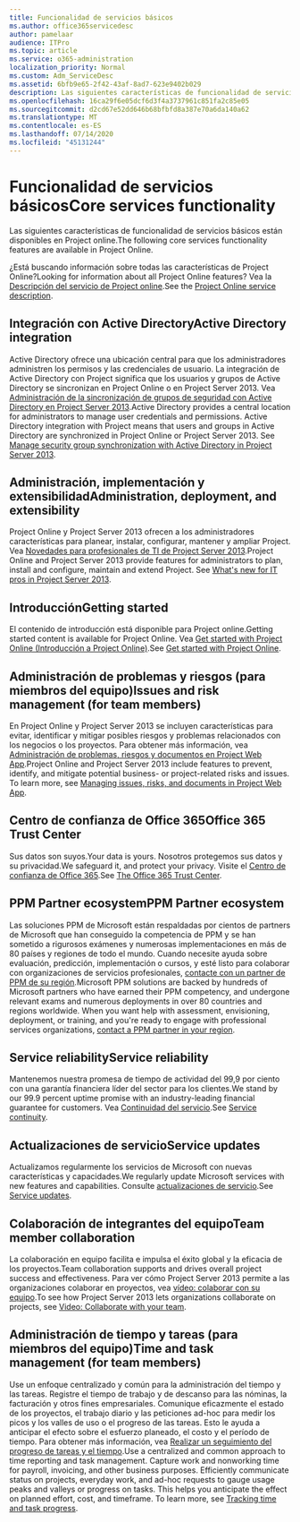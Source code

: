 ```yaml
---
title: Funcionalidad de servicios básicos
ms.author: office365servicedesc
author: pamelaar
audience: ITPro
ms.topic: article
ms.service: o365-administration
localization_priority: Normal
ms.custom: Adm_ServiceDesc
ms.assetid: 6bfb9e65-2f42-43af-8ad7-623e9402b029
description: Las siguientes características de funcionalidad de servicios básicos están disponibles en Project online.
ms.openlocfilehash: 16ca29f6e05dcf6d3f4a3737961c851fa2c85e05
ms.sourcegitcommit: d2cd67e52dd646b68bfbfd8a387e70a6da140a62
ms.translationtype: MT
ms.contentlocale: es-ES
ms.lasthandoff: 07/14/2020
ms.locfileid: "45131244"
---
```

# <a name="core-services-functionality"></a><span data-ttu-id="a1719-103">Funcionalidad de servicios básicos</span><span class="sxs-lookup"><span data-stu-id="a1719-103">Core services functionality</span></span>

<span data-ttu-id="a1719-104">Las siguientes características de funcionalidad de servicios básicos están disponibles en Project online.</span><span class="sxs-lookup"><span data-stu-id="a1719-104">The following core services functionality features are available in Project Online.</span></span>
  
<span data-ttu-id="a1719-105">¿Está buscando información sobre todas las características de Project Online?</span><span class="sxs-lookup"><span data-stu-id="a1719-105">Looking for information about all Project Online features?</span></span> <span data-ttu-id="a1719-106">Vea la [Descripción del servicio de Project online](project-online-service-description.md).</span><span class="sxs-lookup"><span data-stu-id="a1719-106">See the [Project Online service description](project-online-service-description.md).</span></span>
  
## <a name="active-directory-integration"></a><span data-ttu-id="a1719-107">Integración con Active Directory</span><span class="sxs-lookup"><span data-stu-id="a1719-107">Active Directory integration</span></span>

<span data-ttu-id="a1719-p102">Active Directory ofrece una ubicación central para que los administradores administren los permisos y las credenciales de usuario. La integración de Active Directory con Project significa que los usuarios y grupos de Active Directory se sincronizan en Project Online o en Project Server 2013. Vea [Administración de la sincronización de grupos de seguridad con Active Directory en Project Server 2013](https://go.microsoft.com/fwlink/p/?LinkId=402631).</span><span class="sxs-lookup"><span data-stu-id="a1719-p102">Active Directory provides a central location for administrators to manage user credentials and permissions. Active Directory integration with Project means that users and groups in Active Directory are synchronized in Project Online or Project Server 2013. See [Manage security group synchronization with Active Directory in Project Server 2013](https://go.microsoft.com/fwlink/p/?LinkId=402631).</span></span>
  
## <a name="administration-deployment-and-extensibility"></a><span data-ttu-id="a1719-111">Administración, implementación y extensibilidad</span><span class="sxs-lookup"><span data-stu-id="a1719-111">Administration, deployment, and extensibility</span></span>

<span data-ttu-id="a1719-p103">Project Online y Project Server 2013 ofrecen a los administradores características para planear, instalar, configurar, mantener y ampliar Project. Vea [Novedades para profesionales de TI de Project Server 2013](https://go.microsoft.com/fwlink/p/?LinkId=272017).</span><span class="sxs-lookup"><span data-stu-id="a1719-p103">Project Online and Project Server 2013 provide features for administrators to plan, install and configure, maintain and extend Project. See [What's new for IT pros in Project Server 2013](https://go.microsoft.com/fwlink/p/?LinkId=272017).</span></span>
  
## <a name="getting-started"></a><span data-ttu-id="a1719-114">Introducción</span><span class="sxs-lookup"><span data-stu-id="a1719-114">Getting started</span></span>

<span data-ttu-id="a1719-115">El contenido de introducción está disponible para Project online.</span><span class="sxs-lookup"><span data-stu-id="a1719-115">Getting started content is available for Project Online.</span></span> <span data-ttu-id="a1719-116">Vea [Get started with Project Online (Introducción a Project Online)](https://support.office.com/en-us/article/Get-started-with-Project-Online-E3E5F64F-ADA5-4F9D-A578-130B2D4E5F11?ui=en-US&amp;rs=en-US&amp;ad=US).</span><span class="sxs-lookup"><span data-stu-id="a1719-116">See [Get started with Project Online](https://support.office.com/en-us/article/Get-started-with-Project-Online-E3E5F64F-ADA5-4F9D-A578-130B2D4E5F11?ui=en-US&amp;rs=en-US&amp;ad=US).</span></span>
  
## <a name="issues-and-risk-management-for-team-members"></a><span data-ttu-id="a1719-117">Administración de problemas y riesgos (para miembros del equipo)</span><span class="sxs-lookup"><span data-stu-id="a1719-117">Issues and risk management (for team members)</span></span>

<span data-ttu-id="a1719-p105">En Project Online y Project Server 2013 se incluyen características para evitar, identificar y mitigar posibles riesgos y problemas relacionados con los negocios o los proyectos. Para obtener más información, vea [Administración de problemas, riesgos y documentos en Project Web App](https://go.microsoft.com/fwlink/?LinkId=402634).</span><span class="sxs-lookup"><span data-stu-id="a1719-p105">Project Online and Project Server 2013 include features to prevent, identify, and mitigate potential business- or project-related risks and issues. To learn more, see [Managing issues, risks, and documents in Project Web App](https://go.microsoft.com/fwlink/?LinkId=402634).</span></span>
  
## <a name="office-365-trust-center"></a><span data-ttu-id="a1719-120">Centro de confianza de Office 365</span><span class="sxs-lookup"><span data-stu-id="a1719-120">Office 365 Trust Center</span></span>

<span data-ttu-id="a1719-121">Sus datos son suyos.</span><span class="sxs-lookup"><span data-stu-id="a1719-121">Your data is yours.</span></span> <span data-ttu-id="a1719-122">Nosotros protegemos sus datos y su privacidad.</span><span class="sxs-lookup"><span data-stu-id="a1719-122">We safeguard it, and protect your privacy.</span></span> <span data-ttu-id="a1719-123">Visite el [Centro de confianza de Office 365](https://go.microsoft.com/fwlink/?LinkId=402637).</span><span class="sxs-lookup"><span data-stu-id="a1719-123">See [The Office 365 Trust Center](https://go.microsoft.com/fwlink/?LinkId=402637).</span></span>
  
## <a name="ppm-partner-ecosystem"></a><span data-ttu-id="a1719-124">PPM Partner ecosystem</span><span class="sxs-lookup"><span data-stu-id="a1719-124">PPM Partner ecosystem</span></span>

<span data-ttu-id="a1719-p107">Las soluciones PPM de Microsoft están respaldadas por cientos de partners de Microsoft que han conseguido la competencia de PPM y se han sometido a rigurosos exámenes y numerosas implementaciones en más de 80 países y regiones de todo el mundo. Cuando necesite ayuda sobre evaluación, predicción, implementación o cursos, y esté listo para colaborar con organizaciones de servicios profesionales, [contacte con un partner de PPM de su región](https://go.microsoft.com/fwlink/p/?LinkId=272646).</span><span class="sxs-lookup"><span data-stu-id="a1719-p107">Microsoft PPM solutions are backed by hundreds of Microsoft partners who have earned their PPM competency, and undergone relevant exams and numerous deployments in over 80 countries and regions worldwide. When you want help with assessment, envisioning, deployment, or training, and you're ready to engage with professional services organizations, [contact a PPM partner in your region](https://go.microsoft.com/fwlink/p/?LinkId=272646).</span></span>
  
## <a name="service-reliability"></a><span data-ttu-id="a1719-127">Service reliability</span><span class="sxs-lookup"><span data-stu-id="a1719-127">Service reliability</span></span>

<span data-ttu-id="a1719-128">Mantenemos nuestra promesa de tiempo de actividad del 99,9 por ciento con una garantía financiera líder del sector para los clientes.</span><span class="sxs-lookup"><span data-stu-id="a1719-128">We stand by our 99.9 percent uptime promise with an industry-leading financial guarantee for customers.</span></span> <span data-ttu-id="a1719-129">Vea [Continuidad del servicio](https://go.microsoft.com/fwlink/?LinkId=402653).</span><span class="sxs-lookup"><span data-stu-id="a1719-129">See [Service continuity](https://go.microsoft.com/fwlink/?LinkId=402653).</span></span>
  
## <a name="service-updates"></a><span data-ttu-id="a1719-130">Actualizaciones de servicio</span><span class="sxs-lookup"><span data-stu-id="a1719-130">Service updates</span></span>

<span data-ttu-id="a1719-131">Actualizamos regularmente los servicios de Microsoft con nuevas características y capacidades.</span><span class="sxs-lookup"><span data-stu-id="a1719-131">We regularly update Microsoft services with new features and capabilities.</span></span> <span data-ttu-id="a1719-132">Consulte [actualizaciones de servicio](../office-365-platform-service-description/service-updates.md).</span><span class="sxs-lookup"><span data-stu-id="a1719-132">See [Service updates](../office-365-platform-service-description/service-updates.md).</span></span>
  
## <a name="team-member-collaboration"></a><span data-ttu-id="a1719-133">Colaboración de integrantes del equipo</span><span class="sxs-lookup"><span data-stu-id="a1719-133">Team member collaboration</span></span>

<span data-ttu-id="a1719-134">La colaboración en equipo facilita e impulsa el éxito global y la eficacia de los proyectos.</span><span class="sxs-lookup"><span data-stu-id="a1719-134">Team collaboration supports and drives overall project success and effectiveness.</span></span> <span data-ttu-id="a1719-135">Para ver cómo Project Server 2013 permite a las organizaciones colaborar en proyectos, vea [vídeo: colaborar con su equipo](https://go.microsoft.com/fwlink/?LinkId=402628).</span><span class="sxs-lookup"><span data-stu-id="a1719-135">To see how Project Server 2013 lets organizations collaborate on projects, see [Video: Collaborate with your team](https://go.microsoft.com/fwlink/?LinkId=402628).</span></span>
  
## <a name="time-and-task-management-for-team-members"></a><span data-ttu-id="a1719-136">Administración de tiempo y tareas (para miembros del equipo)</span><span class="sxs-lookup"><span data-stu-id="a1719-136">Time and task management (for team members)</span></span>

<span data-ttu-id="a1719-p111">Use un enfoque centralizado y común para la administración del tiempo y las tareas. Registre el tiempo de trabajo y de descanso para las nóminas, la facturación y otros fines empresariales. Comunique eficazmente el estado de los proyectos, el trabajo diario y las peticiones ad-hoc para medir los picos y los valles de uso o el progreso de las tareas. Esto le ayuda a anticipar el efecto sobre el esfuerzo planeado, el costo y el período de tiempo. Para obtener más información, vea [Realizar un seguimiento del progreso de tareas y el tiempo](https://go.microsoft.com/fwlink/p/?LinkId=271321).</span><span class="sxs-lookup"><span data-stu-id="a1719-p111">Use a centralized and common approach to time reporting and task management. Capture work and nonworking time for payroll, invoicing, and other business purposes. Efficiently communicate status on projects, everyday work, and ad-hoc requests to gauge usage peaks and valleys or progress on tasks. This helps you anticipate the effect on planned effort, cost, and timeframe. To learn more, see [Tracking time and task progress](https://go.microsoft.com/fwlink/p/?LinkId=271321).</span></span>
  
